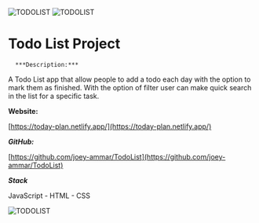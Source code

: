 ![TODOLIST](https://user-images.githubusercontent.com/66380080/123961467-ae7f9380-d9b0-11eb-90b6-c5302c306666.png)
![TODOLIST](https://user-images.githubusercontent.com/66380080/123961495-b63f3800-d9b0-11eb-879f-5be8cef72503.png)
# Todo List Project

      ***Description:***

A Todo List app that allow people to add a todo each day with the option to mark them as finished. With the option of filter user can make quick search in the list for a specific task. 

**Website:**

[https://today-plan.netlify.app/](https://today-plan.netlify.app/)

***GitHub:***

[https://github.com/joey-ammar/TodoList](https://github.com/joey-ammar/TodoList)

***Stack***

JavaScript -  HTML - CSS

![TODOLIST](https://user-images.githubusercontent.com/66380080/123961505-b9d2bf00-d9b0-11eb-9084-7e15dc9c41f1.png)
